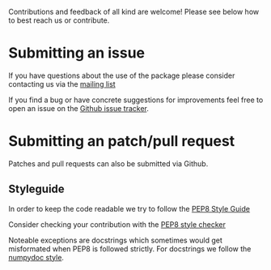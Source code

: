 Contributions and feedback of all kind are welcome! Please see below how to
best reach us or contribute.

Submitting an issue
===================

If you have questions about the use of the package please consider contacting
us via the [mailing list][1]

If you find a bug or have concrete suggestions for improvements feel free to
open an issue on the [Github issue tracker][2].

Submitting an patch/pull request
================================

Patches and pull requests can also be submitted via Github.

Styleguide
----------

In order to keep the code readable we try to follow the [PEP8 Style Guide][3]

Consider checking your contribution with the [PEP8 style checker][4]

Noteable exceptions are docstrings which sometimes would get misformated when
PEP8 is followed strictly. For docstrings we follow the [numpydoc style][5].

[1]: https://sourceforge.net/p/xrayutilities/mailman/xrayutilities-users
[2]: https://github.com/dkriegner/xrayutilities/issues
[3]: https://www.python.org/dev/peps/pep-0008/
[4]: https://pypi.org/project/pycodestyle/
[5]: http://numpydoc.readthedocs.io
